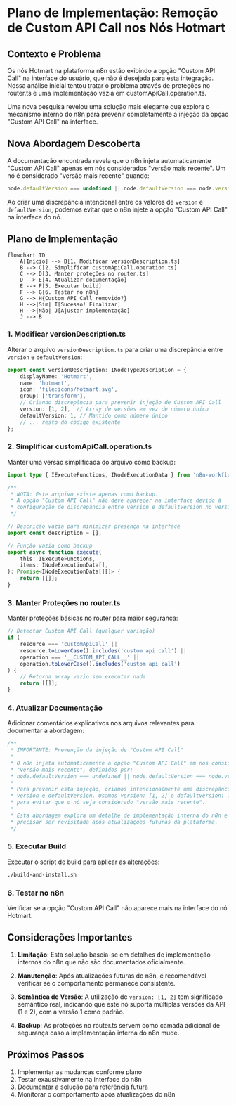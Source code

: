 # Plano de Implementação: Remoção de Custom API Call nos Nós Hotmart

## Contexto e Problema

Os nós Hotmart na plataforma n8n estão exibindo a opção "Custom API Call" na interface do usuário, que não é desejada para esta integração. Nossa análise inicial tentou tratar o problema através de proteções no router.ts e uma implementação vazia em customApiCall.operation.ts.

Uma nova pesquisa revelou uma solução mais elegante que explora o mecanismo interno do n8n para prevenir completamente a injeção da opção "Custom API Call" na interface.

## Nova Abordagem Descoberta

A documentação encontrada revela que o n8n injeta automaticamente "Custom API Call" apenas em nós considerados "versão mais recente". Um nó é considerado "versão mais recente" quando:

```javascript
node.defaultVersion === undefined || node.defaultVersion === node.version
```

Ao criar uma discrepância intencional entre os valores de `version` e `defaultVersion`, podemos evitar que o n8n injete a opção "Custom API Call" na interface do nó.

## Plano de Implementação

```mermaid
flowchart TD
    A[Início] --> B[1. Modificar versionDescription.ts]
    B --> C[2. Simplificar customApiCall.operation.ts]
    C --> D[3. Manter proteções no router.ts]
    D --> E[4. Atualizar documentação]
    E --> F[5. Executar build]
    F --> G[6. Testar no n8n]
    G --> H{Custom API Call removido?}
    H -->|Sim| I[Sucesso! Finalizar]
    H -->|Não| J[Ajustar implementação]
    J --> B
```

### 1. Modificar versionDescription.ts

Alterar o arquivo `versionDescription.ts` para criar uma discrepância entre `version` e `defaultVersion`:

```typescript
export const versionDescription: INodeTypeDescription = {
    displayName: 'Hotmart',
    name: 'hotmart',
    icon: 'file:icons/hotmart.svg',
    group: ['transform'],
    // Criando discrepância para prevenir injeção de Custom API Call
    version: [1, 2],  // Array de versões em vez de número único
    defaultVersion: 1, // Mantido como número único
    // ... resto do código existente
};
```

### 2. Simplificar customApiCall.operation.ts

Manter uma versão simplificada do arquivo como backup:

```typescript
import type { IExecuteFunctions, INodeExecutionData } from 'n8n-workflow';

/**
 * NOTA: Este arquivo existe apenas como backup.
 * A opção "Custom API Call" não deve aparecer na interface devido à 
 * configuração de discrepância entre version e defaultVersion no versionDescription.ts
 */

// Descrição vazia para minimizar presença na interface
export const description = [];

// Função vazia como backup
export async function execute(
    this: IExecuteFunctions,
    items: INodeExecutionData[],
): Promise<INodeExecutionData[][]> {
    return [[]];
}
```

### 3. Manter Proteções no router.ts

Manter proteções básicas no router para maior segurança:

```typescript
// Detectar Custom API Call (qualquer variação)
if (
    resource === 'customApiCall' || 
    resource.toLowerCase().includes('custom api call') ||
    operation === '__CUSTOM_API_CALL__' ||
    operation.toLowerCase().includes('custom api call')
) {
    // Retorna array vazio sem executar nada
    return [[]];
}
```

### 4. Atualizar Documentação

Adicionar comentários explicativos nos arquivos relevantes para documentar a abordagem:

```typescript
/**
 * IMPORTANTE: Prevenção da injeção de "Custom API Call"
 * 
 * O n8n injeta automaticamente a opção "Custom API Call" em nós considerados
 * "versão mais recente", definidos por:
 * node.defaultVersion === undefined || node.defaultVersion === node.version
 * 
 * Para prevenir esta injeção, criamos intencionalmente uma discrepância entre
 * version e defaultVersion. Usamos version: [1, 2] e defaultVersion: 1
 * para evitar que o nó seja considerado "versão mais recente".
 * 
 * Esta abordagem explora um detalhe de implementação interna do n8n e pode
 * precisar ser revisitada após atualizações futuras da plataforma.
 */
```

### 5. Executar Build

Executar o script de build para aplicar as alterações:

```bash
./build-and-install.sh
```

### 6. Testar no n8n

Verificar se a opção "Custom API Call" não aparece mais na interface do nó Hotmart.

## Considerações Importantes

1. **Limitação**: Esta solução baseia-se em detalhes de implementação internos do n8n que não são documentados oficialmente.

2. **Manutenção**: Após atualizações futuras do n8n, é recomendável verificar se o comportamento permanece consistente.

3. **Semântica de Versão**: A utilização de `version: [1, 2]` tem significado semântico real, indicando que este nó suporta múltiplas versões da API (1 e 2), com a versão 1 como padrão.

4. **Backup**: As proteções no router.ts servem como camada adicional de segurança caso a implementação interna do n8n mude.

## Próximos Passos

1. Implementar as mudanças conforme plano
2. Testar exaustivamente na interface do n8n
3. Documentar a solução para referência futura
4. Monitorar o comportamento após atualizações do n8n
